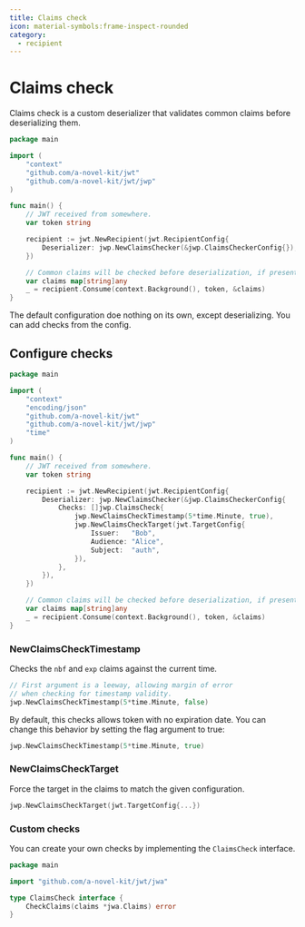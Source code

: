 ```yaml
---
title: Claims check
icon: material-symbols:frame-inspect-rounded
category:
  - recipient
---
```


# Claims check

Claims check is a custom deserializer that validates common claims before deserializing them.

```go
package main

import (
	"context"
	"github.com/a-novel-kit/jwt"
	"github.com/a-novel-kit/jwt/jwp"
)

func main() {
	// JWT received from somewhere.
	var token string

	recipient := jwt.NewRecipient(jwt.RecipientConfig{
		Deserializer: jwp.NewClaimsChecker(&jwp.ClaimsCheckerConfig{}),
	})

	// Common claims will be checked before deserialization, if present.
	var claims map[string]any
	_ = recipient.Consume(context.Background(), token, &claims)
}
```

The default configuration doe nothing on its own, except deserializing. You can add checks from the config.

## Configure checks

```go
package main

import (
	"context"
	"encoding/json"
	"github.com/a-novel-kit/jwt"
	"github.com/a-novel-kit/jwt/jwp"
	"time"
)

func main() {
	// JWT received from somewhere.
	var token string

	recipient := jwt.NewRecipient(jwt.RecipientConfig{
		Deserializer: jwp.NewClaimsChecker(&jwp.ClaimsCheckerConfig{
			Checks: []jwp.ClaimsCheck{
				jwp.NewClaimsCheckTimestamp(5*time.Minute, true),
				jwp.NewClaimsCheckTarget(jwt.TargetConfig{
					Issuer:   "Bob",
					Audience: "Alice",
					Subject:  "auth",
				}),
			},
		}),
	})

	// Common claims will be checked before deserialization, if present.
	var claims map[string]any
	_ = recipient.Consume(context.Background(), token, &claims)
}
```

### NewClaimsCheckTimestamp

Checks the `nbf` and `exp` claims against the current time.

```go
// First argument is a leeway, allowing margin of error
// when checking for timestamp validity.
jwp.NewClaimsCheckTimestamp(5*time.Minute, false)
```

By default, this checks allows token with no expiration date. You can change this behavior by setting the flag
argument to true:

```go
jwp.NewClaimsCheckTimestamp(5*time.Minute, true)
```

### NewClaimsCheckTarget

Force the target in the claims to match the given configuration.

```go 
jwp.NewClaimsCheckTarget(jwt.TargetConfig{...})
```

### Custom checks

You can create your own checks by implementing the `ClaimsCheck` interface.

```go
package main

import "github.com/a-novel-kit/jwt/jwa"

type ClaimsCheck interface {
	CheckClaims(claims *jwa.Claims) error
}
```
